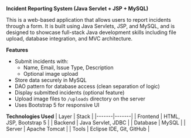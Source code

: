 **Incident Reporting System (Java Servlet + JSP + MySQL)**

This is a web-based application that allows users to report incidents through a form. It is built using Java Servlets, JSP, and MySQL, and is designed to showcase full-stack Java development skills including file upload, database integration, and MVC architecture.

**Features**
- Submit incidents with:
  - Name, Email, Issue Type, Description
  - Optional image upload
- Store data securely in MySQL
- DAO pattern for database access (clean separation of logic)
- Display submitted incidents (optional feature)
- Upload image files to `/uploads` directory on the server
- Uses Bootstrap 5 for responsive UI

**Technologies Used**
| Layer | Stack |
|-------|-------|
| Frontend | HTML, JSP, Bootstrap 5 |
| Backend  | Java Servlet, JDBC |
| Database | MySQL |
| Server   | Apache Tomcat |
| Tools    | Eclipse IDE, Git, GitHub |

